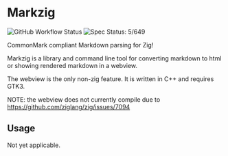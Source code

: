 # Markzig

![GitHub Workflow Status](https://img.shields.io/github/workflow/status/demizer/markzig/build)
![Spec Status: 5/649](https://img.shields.io/badge/tests-5%2F649-brightgreen.svg)

CommonMark compliant Markdown parsing for Zig!

Markzig is a library and command line tool for converting markdown to html or showing rendered markdown in a webview.

The webview is the only non-zig feature. It is written in C++ and requires GTK3.

NOTE: the webview does not currently compile due to https://github.com/ziglang/zig/issues/7094

## Usage

Not yet applicable.
